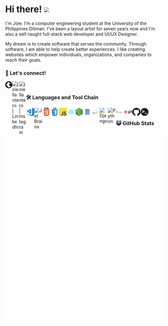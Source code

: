 # Hi there! <img src="https://raw.githubusercontent.com/MartinHeinz/MartinHeinz/master/wave.gif" width="30px">

I'm Joie. I’m a computer engineering student at the University of the Philippines Diliman. I've been a layout artist for seven years now and I'm also a self-taught full-stack web developer and UI/UX Designer.  

My dream is to create software that serves the community. Through software, I am able to help create better experiences. I like creating websites which empower individuals, organizations, and companies to reach their goals.

### 🔗 Let's connect!

[<img align="left" alt="joiellantero.codes" width="22px" src="https://raw.githubusercontent.com/iconic/open-iconic/master/svg/globe.svg" />][website]
[<img align="left" alt="joiellantero | LinkedIn" width="22px" src="https://cdn.jsdelivr.net/npm/simple-icons@v3/icons/linkedin.svg" />][linkedin]
[<img align="left" alt="joiellantero | Instagram" width="22px" src="https://cdn.jsdelivr.net/npm/simple-icons@v3/icons/instagram.svg" />][instagram]

<br />

### 🛠 Languages and Tool Chain

<img align="left" alt="Visual Studio" width="26px" src="https://raw.githubusercontent.com/github/explore/80688e429a7d4ef2fca1e82350fe8e3517d3494d/topics/visual-studio-code/visual-studio-code.png" />
<img align="left" alt="Jet Brains" width="26px" src="https://external-content.duckduckgo.com/iu/?u=https%3A%2F%2Fupload.wikimedia.org%2Fwikipedia%2Fcommons%2Fthumb%2F1%2F1a%2FJetBrains_Logo_2016.svg%2F946px-JetBrains_Logo_2016.svg.png&f=1&nofb=1" />
<img align="left" alt="HTML5" width="26px" src="https://raw.githubusercontent.com/github/explore/80688e429a7d4ef2fca1e82350fe8e3517d3494d/topics/html/html.png" />
<img align="left" alt="CSS3" width="26px" src="https://raw.githubusercontent.com/github/explore/80688e429a7d4ef2fca1e82350fe8e3517d3494d/topics/css/css.png" />
<img align="left" alt="JavaScript" width="26px" src="https://raw.githubusercontent.com/github/explore/80688e429a7d4ef2fca1e82350fe8e3517d3494d/topics/javascript/javascript.png" />
<img align="left" alt="React" width="26px" src="https://raw.githubusercontent.com/github/explore/80688e429a7d4ef2fca1e82350fe8e3517d3494d/topics/react/react.png" />
<img align="left" alt="Node.js" width="26px" src="https://raw.githubusercontent.com/github/explore/80688e429a7d4ef2fca1e82350fe8e3517d3494d/topics/nodejs/nodejs.png" />
<img align="left" alt="SQL" width="26px" src="https://raw.githubusercontent.com/github/explore/80688e429a7d4ef2fca1e82350fe8e3517d3494d/topics/sql/sql.png" />
<img align="left" alt="MySQL" width="26px" src="https://raw.githubusercontent.com/github/explore/80688e429a7d4ef2fca1e82350fe8e3517d3494d/topics/mysql/mysql.png" />
<img align="left" alt="Django" width="26px" src="https://external-content.duckduckgo.com/iu/?u=https%3A%2F%2Fseeklogo.com%2Fimages%2FD%2Fdjango-logo-F46C1DD95E-seeklogo.com.png&f=1&nofb=1" />
<img align="left" alt="Python" width="26px" src="https://external-content.duckduckgo.com/iu/?u=https%3A%2F%2Flogos-download.com%2Fwp-content%2Fuploads%2F2016%2F10%2FPython_logo_icon.png&f=1&nofb=1" />
<img align="left" alt="MongoDB" width="26px" src="https://raw.githubusercontent.com/github/explore/80688e429a7d4ef2fca1e82350fe8e3517d3494d/topics/mongodb/mongodb.png" />
<img align="left" alt="Git" width="26px" src="https://raw.githubusercontent.com/github/explore/80688e429a7d4ef2fca1e82350fe8e3517d3494d/topics/git/git.png" />
<img align="left" alt="GitHub" width="26px" src="https://raw.githubusercontent.com/github/explore/78df643247d429f6cc873026c0622819ad797942/topics/github/github.png" />
<img align="left" alt="Terminal" width="26px" src="https://raw.githubusercontent.com/github/explore/80688e429a7d4ef2fca1e82350fe8e3517d3494d/topics/terminal/terminal.png" />

<br />

### 😺 GitHub Stats

<a href="https://github.com/jstrieb/github-stats">

![](https://github.com/joiellantero/github-stats/blob/master/generated/overview.svg)
![](https://github.com/joiellantero/github-stats/blob/master/generated/languages.svg)

</a>


[website]: https://joiellantero.codes/
[instagram]: https://www.instagram.com/joie.l/
[linkedin]: https://linkedin.com/in/joiellantero/
